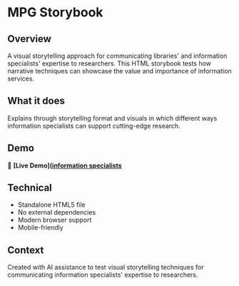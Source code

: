 # MPG Storybook

## Overview

A visual storytelling approach for communicating libraries' and information specialists' expertise to researchers. This HTML storybook tests how narrative techniques can showcase the value and importance of information services.

## What it does

Explains through storytelling format and visuals in which different ways information specialists can support cutting-edge research.

## Demo

🔗 **[Live Demo]([information specialists](https://thomasgerdes.github.io/information-specialist-storybook/)**

## Technical

- Standalone HTML5 file
- No external dependencies
- Modern browser support
- Mobile-friendly

## Context

Created with AI assistance to test visual storytelling techniques for communicating information specialists' expertise to researchers.
